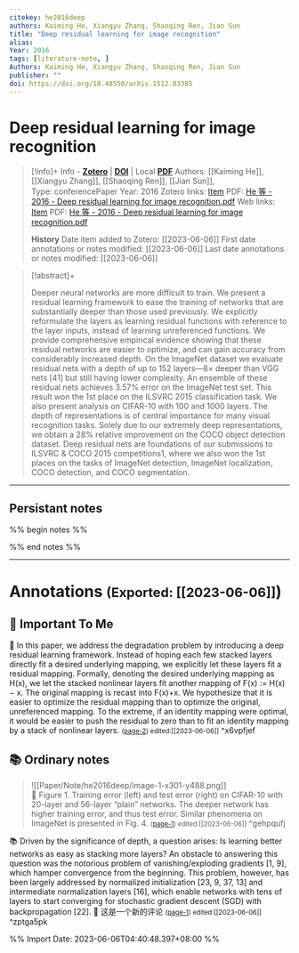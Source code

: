 ```yaml
---
citekey: he2016deep
authors: Kaiming He, Xiangyu Zhang, Shaoqing Ren, Jian Sun
title: "Deep residual learning for image recognition"
alias: 
Year: 2016
tags: [literature-note, ]
Authors: Kaiming He, Xiangyu Zhang, Shaoqing Ren, Jian Sun
publisher: ""
doi: https://doi.org/10.48550/arXiv.1512.03385
---
```

# Deep residual learning for image recognition

> [!info]+ Info - [**Zotero**](zotero://select/library/items/IX39V35N) | [**DOI**](https://doi.org/https://doi.org/10.48550/arXiv.1512.03385)  | Local [**PDF**](file:////Users/yifansu/Zotero/storage/ZIVWRUPE/He%20等%20-%202016%20-%20Deep%20residual%20learning%20for%20image%20recognition.pdf)
> Authors: [[Kaiming He]], [[Xiangyu Zhang]], [[Shaoqing Ren]], [[Jian Sun]],  
> Type: conferencePaper
> Year: 2016
> Zotero links: [Item](zotero://select/library/items/IX39V35N) PDF: [He 等 - 2016 - Deep residual learning for image recognition.pdf](zotero://select/library/items/ZIVWRUPE) 
> Web links: [Item](http://zotero.org/users/9245962/items/IX39V35N) PDF: [He 等 - 2016 - Deep residual learning for image recognition.pdf](file:///Users/yifansu/Zotero/storage/ZIVWRUPE/He%20等%20-%202016%20-%20Deep%20residual%20learning%20for%20image%20recognition.pdf) 
> 
>
> **History**
> Date item added to Zotero: [[2023-06-06]]
> First date annotations or notes modified: [[2023-06-06]]
> Last date annotations or notes modified: [[2023-06-06]]

> [!abstract]+
> 
> Deeper neural networks are more difficult to train. We present a residual learning framework to ease the training of networks that are substantially deeper than those used previously. We explicitly reformulate the layers as learning residual functions with reference to the layer inputs, instead of learning unreferenced functions. We provide comprehensive empirical evidence showing that these residual networks are easier to optimize, and can gain accuracy from considerably increased depth. On the ImageNet dataset we evaluate residual nets with a depth of up to 152 layers—8× deeper than VGG nets [41] but still having lower complexity. An ensemble of these residual nets achieves 3.57% error on the ImageNet test set. This result won the 1st place on the ILSVRC 2015 classification task. We also present analysis on CIFAR-10 with 100 and 1000 layers. The depth of representations is of central importance for many visual recognition tasks. Solely due to our extremely deep representations, we obtain a 28% relative improvement on the COCO object detection dataset. Deep residual nets are foundations of our submissions to ILSVRC & COCO 2015 competitions1, where we also won the 1st places on the tasks of ImageNet detection, ImageNet localization, COCO detection, and COCO segmentation.
> 

---
## Persistant notes 
%% begin notes %%




%% end notes %%

---
# Annotations <small>(Exported: [[2023-06-06]]</small>)

## 💚 Important To Me
💚 In this paper, we address the degradation problem by introducing a deep residual learning framework. Instead of hoping each few stacked layers directly fit a desired underlying mapping, we explicitly let these layers fit a residual mapping. Formally, denoting the desired underlying mapping as H(x), we let the stacked nonlinear layers fit another mapping of F(x) := H(x) − x. The original mapping is recast into F(x)+x. We hypothesize that it is easier to optimize the residual mapping than to optimize the original, unreferenced mapping. To the extreme, if an identity mapping were optimal, it would be easier to push the residual to zero than to fit an identity mapping by a stack of nonlinear layers.
 <small>([page-2](zotero://open-pdf/library/items/ZIVWRUPE?page=2&annotation=X6VPFJEF)) edited:[[2023-06-06]]</small> ^x6vpfjef

## 📚 Ordinary notes
>![[Paper/Note/he2016deep/image-1-x301-y488.png]]<br>📝️ Figure 1. Training error (left) and test error (right) on CIFAR-10 with 20-layer and 56-layer “plain” networks. The deeper network has higher training error, and thus test error. Similar phenomena on ImageNet is presented in Fig. 4.
 <small>([page-1](zotero://open-pdf/library/items/ZIVWRUPE?page=1&annotation=GEHPQUFJ)) edited:[[2023-06-06]]</small> ^gehpqufj

📚 Driven by the significance of depth, a question arises: Is learning better networks as easy as stacking more layers? An obstacle to answering this question was the notorious problem of vanishing/exploding gradients [1, 9], which hamper convergence from the beginning. This problem, however, has been largely addressed by normalized initialization [23, 9, 37, 13] and intermediate normalization layers [16], which enable networks with tens of layers to start converging for stochastic gradient descent (SGD) with backpropagation [22].
📝️ 这是一个新的评论
 <small>([page-1](zotero://open-pdf/library/items/ZIVWRUPE?page=1&annotation=ZPTGA5PK)) edited:[[2023-06-06]]</small> ^zptga5pk



%% Import Date: 2023-06-06T04:40:48.397+08:00 %%
